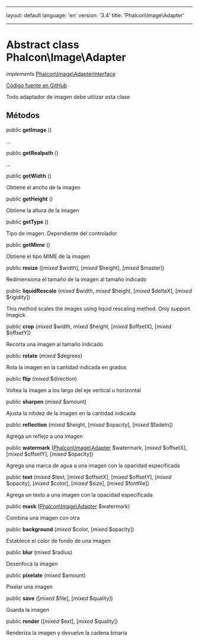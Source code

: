 * * *

layout: default language: 'en' version: '3.4' title: 'Phalcon\Image\Adapter'

* * *

# Abstract class **Phalcon\Image\Adapter**

*implements* [Phalcon\Image\AdapterInterface](/3.4/en/api/Phalcon_Image_AdapterInterface)

<a href="https://github.com/phalcon/cphalcon/tree/v3.4.0/phalcon/image/adapter.zep" class="btn btn-default btn-sm">Código fuente en GitHub</a>

Todo adaptador de imagen debe utilizar esta clase

## Métodos

public **getImage** ()

...

public **getRealpath** ()

...

public **getWidth** ()

Obtiene el ancho de la imagen

public **getHeight** ()

Obtiene la altura de la imagen

public **getType** ()

Tipo de imagen. Dependiente del controlador

public **getMime** ()

Obtiene el tipo MIME de la imagen

public **resize** ([*mixed* $width], [*mixed* $height], [*mixed* $master])

Redimensiona el tamaño de la imagen al tamaño indicado

public **liquidRescale** (*mixed* $width, *mixed* $height, [*mixed* $deltaX], [*mixed* $rigidity])

This method scales the images using liquid rescaling method. Only support Imagick

public **crop** (*mixed* $width, *mixed* $height, [*mixed* $offsetX], [*mixed* $offsetY])

Recorta una imagen al tamaño indicado

public **rotate** (*mixed* $degrees)

Rota la imagen en la cantidad indicada en grados

public **flip** (*mixed* $direction)

Voltea la imagen a los largo del eje vertical u horizontal

public **sharpen** (*mixed* $amount)

Ajusta la nitidez de la imagen en la cantidad indicada

public **reflection** (*mixed* $height, [*mixed* $opacity], [*mixed* $fadeIn])

Agrega un reflejo a una imagen

public **watermark** ([Phalcon\Image\Adapter](/3.4/en/api/Phalcon_Image_Adapter) $watermark, [*mixed* $offsetX], [*mixed* $offsetY], [*mixed* $opacity])

Agrega una marca de agua a una imagen con la opacidad especificada

public **text** (*mixed* $text, [*mixed* $offsetX], [*mixed* $offsetY], [*mixed* $opacity], [*mixed* $color], [*mixed* $size], [*mixed* $fontfile])

Agrega un texto a una imagen con la opacidad especificada

public **mask** ([Phalcon\Image\Adapter](/3.4/en/api/Phalcon_Image_Adapter) $watermark)

Combina una imagen con otra

public **background** (*mixed* $color, [*mixed* $opacity])

Establece el color de fondo de una imagen

public **blur** (*mixed* $radius)

Desenfoca la imagen

public **pixelate** (*mixed* $amount)

Pixelar una imagen

public **save** ([*mixed* $file], [*mixed* $quality])

Guarda la imagen

public **render** ([*mixed* $ext], [*mixed* $quality])

Renderiza la imagen y devuelve la cadena binaria